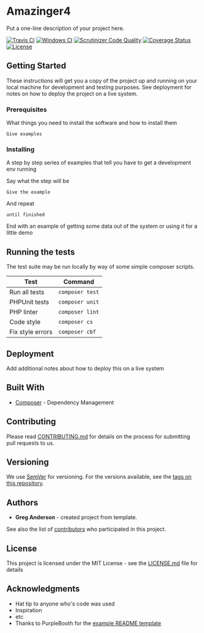 # Amazinger4

Put a one-line description of your project here.

[![Travis CI](https://travis-ci.org/gregreg-1-andersonnderson/amazinger4.svg?branch=master)](https://travis-ci.org/gregreg-1-andersonnderson/amazinger4)
[![Windows CI](https://ci.appveyor.com/api/projects/status/REPLACE_THIS?svg=true)](https://ci.appveyor.com/project/gregreg-1-andersonnderson/amazinger4)
[![Scrutinizer Code Quality](https://scrutinizer-ci.com/g/gregreg-1-andersonnderson/amazinger4/badges/quality-score.png?b=master)](https://scrutinizer-ci.com/g/gregreg-1-andersonnderson/amazinger4/?branch=master)
[![Coverage Status](https://coveralls.io/repos/github/gregreg-1-andersonnderson/amazinger4/badge.svg?branch=master)](https://coveralls.io/github/gregreg-1-andersonnderson/amazinger4?branch=master) 
[![License](https://poser.pugx.org/gregreg-1-andersonnderson/amazinger4/license)](https://github.com/gregreg-1-andersonnderson/amazinger4//master/LICENSE)

## Getting Started

These instructions will get you a copy of the project up and running on your local machine for development and testing purposes. See deployment for notes on how to deploy the project on a live system.

### Prerequisites

What things you need to install the software and how to install them

```
Give examples
```

### Installing

A step by step series of examples that tell you have to get a development env running

Say what the step will be

```
Give the example
```

And repeat

```
until finished
```

End with an example of getting some data out of the system or using it for a little demo

## Running the tests

The test suite may be run locally by way of some simple composer scripts.

| Test             | Command
| ---------------- | ---
| Run all tests    | `composer test`
| PHPUnit tests    | `composer unit`
| PHP linter       | `composer lint`
| Code style       | `composer cs`     
| Fix style errors | `composer cbf`


## Deployment

Add additional notes about how to deploy this on a live system

## Built With

* [Composer](https://getcomposer.org/) - Dependency Management

## Contributing

Please read [CONTRIBUTING.md](CONTRIBUTING.md) for details on the process for submitting pull requests to us.

## Versioning

We use [SemVer](http://semver.org/) for versioning. For the versions available, see the [tags on this repository](https://github.com/gregreg-1-andersonnderson/amazinger4/tags). 

## Authors

* **Greg Anderson** - created project from template.

See also the list of [contributors](https://github.com/gregreg-1-andersonnderson/amazinger4/contributors) who participated in this project.

## License

This project is licensed under the MIT License - see the [LICENSE.md](LICENSE.md) file for details

## Acknowledgments

* Hat tip to anyone who's code was used
* Inspiration
* etc
* Thanks to PurpleBooth for the [example README template](https://gist.github.com/PurpleBooth/109311bb0361f32d87a2)
